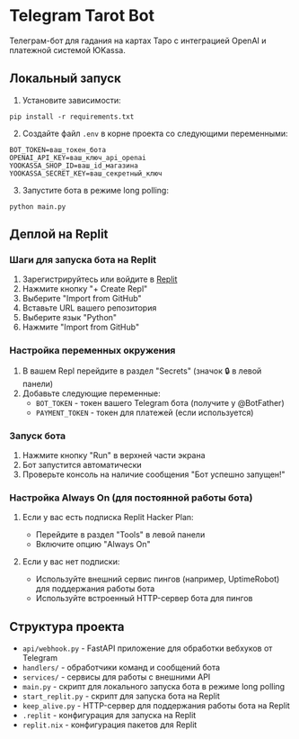 # Telegram Tarot Bot

Телеграм-бот для гадания на картах Таро с интеграцией OpenAI и платежной системой ЮKassa.

## Локальный запуск

1. Установите зависимости:
```
pip install -r requirements.txt
```

2. Создайте файл `.env` в корне проекта со следующими переменными:
```
BOT_TOKEN=ваш_токен_бота
OPENAI_API_KEY=ваш_ключ_api_openai
YOOKASSA_SHOP_ID=ваш_id_магазина
YOOKASSA_SECRET_KEY=ваш_секретный_ключ
```

3. Запустите бота в режиме long polling:
```
python main.py
```

## Деплой на Replit

### Шаги для запуска бота на Replit

1. Зарегистрируйтесь или войдите в [Replit](https://replit.com/)
2. Нажмите кнопку "+ Create Repl"
3. Выберите "Import from GitHub"
4. Вставьте URL вашего репозитория
5. Выберите язык "Python"
6. Нажмите "Import from GitHub"

### Настройка переменных окружения

1. В вашем Repl перейдите в раздел "Secrets" (значок 🔒 в левой панели)
2. Добавьте следующие переменные:
   - `BOT_TOKEN` - токен вашего Telegram бота (получите у @BotFather)
   - `PAYMENT_TOKEN` - токен для платежей (если используется)

### Запуск бота

1. Нажмите кнопку "Run" в верхней части экрана
2. Бот запустится автоматически
3. Проверьте консоль на наличие сообщения "Бот успешно запущен!"

### Настройка Always On (для постоянной работы бота)

1. Если у вас есть подписка Replit Hacker Plan:
   - Перейдите в раздел "Tools" в левой панели
   - Включите опцию "Always On"

2. Если у вас нет подписки:
   - Используйте внешний сервис пингов (например, UptimeRobot) для поддержания работы бота
   - Используйте встроенный HTTP-сервер бота для пингов

## Структура проекта

- `api/webhook.py` - FastAPI приложение для обработки вебхуков от Telegram
- `handlers/` - обработчики команд и сообщений бота
- `services/` - сервисы для работы с внешними API
- `main.py` - скрипт для локального запуска бота в режиме long polling
- `start_replit.py` - скрипт для запуска бота на Replit
- `keep_alive.py` - HTTP-сервер для поддержания работы бота на Replit
- `.replit` - конфигурация для запуска на Replit
- `replit.nix` - конфигурация пакетов для Replit